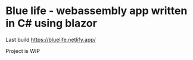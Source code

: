 # Blue life - webassembly app written in C# using blazor

Last build 
https://bluelife.netlify.app/

Project is WIP
